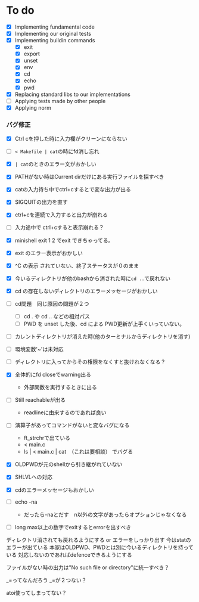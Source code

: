 # To do
- [x] Implementing fundamental code
- [x] Implementing our original tests
- [x] Implementing buildin commands
  - [x] exit
  - [x] export
  - [x] unset
  - [x] env
  - [x] cd
  - [x] echo
  - [x] pwd
- [x] Replacing standard libs to our implementations
- [ ] Applying tests made by other people
- [x] Applying norm

### バグ修正
  - [x] Ctrl cを押した時に入力欄がクリーンにならない
  - [ ] `< Makefile | cat`の時にfd消し忘れ
  - [x] `| cat`のときのエラー文がおかしい
  - [x] PATHがない時はCurrent dirだけにある実行ファイルを探すべき
  - [x] catの入力待ち中でctrl+cするとで変な出力が出る
  - [x] SIGQUITの出力を直す
  - [x] ctrl+cを連続で入力すると出力が崩れる
  - [ ] 入力途中で ctrl+cすると表示崩れる？
  - [x] minishell exit 1 2 でexit できちゃってる。
  - [x] exit のエラー表示がおかしい
  - [x] ^C の表示 されていない、終了ステータスが０のまま
  - [x] 今いるディレクトリが他のbashから消された時に`cd ..`で戻れない
  - [x] cd の存在しないディレクトリのエラーメッセージがおかしい
  - [ ] cd問題　同じ原因の問題が２つ
    - [ ] cd . や cd .. などの相対パス
    - [ ] PWD を unset した後、cd による PWD更新が上手くいっていない。
  - [ ] カレントディレクトリが消えた時(他のターミナルからディレクトリを消す)
  - [ ] 環境変数'~'は未対応
  - [ ] ディレクトリに入ってからその権限をなくすと抜けれなくなる？

- [x] 全体的にfd closeでwarning出る
  - 外部関数を実行するときに出る
- [ ] Still reachableが出る
  - readlineに由来するのであれば良い
- [ ] 演算子があってコマンドがないと変なバグになる
  - ft_strchrで出ている
  - < main.c
  - ls | < main.c | cat　（これは要相談）
	でバグる
- [x] OLDPWDが元のshellから引き継がれていない
- [x] SHLVLへの対応
- [x] cdのエラーメッセージもおかしい
- [ ] echo -na
  - だったら-naとだす　n以外の文字があったらオプションじゃなくなる
- [ ] long max以上の数字でexitするとerrorを出すべき

ディレクトリ消されても戻れるようにする or エラーをしっかり出す
	今はstatのエラーが出ている
	本家はOLDPWD、PWDとは別に今いるディレクトリを持っている
		対応しないのであればdefenceできるようにする

ファイルがない時の出力は"No such file or directory"に統一すべき？

_=ってなんだろう
_=が２つない？

atoi使ってしまってない？
